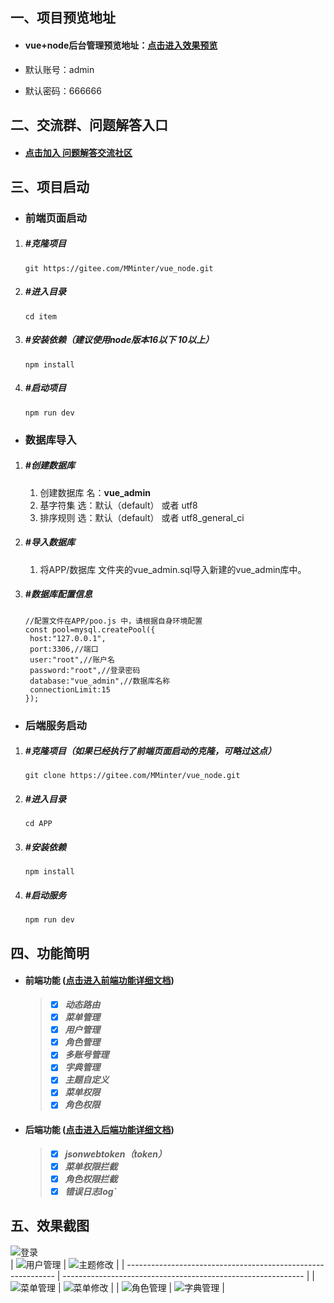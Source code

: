 ## 一、项目预览地址

- #### 		vue+node后台管理预览地址：<a href="http://vuenode.yknba.cn/" target="_blank">点击进入效果预览</a>

-    默认账号：admin

-    默认密码：666666




## 二、交流群、问题解答入口

- #### 	<a href="https://gitee.com/MMinter/vue_node_wiki/wikis/vue+node交流群" target="_blank">点击加入 问题解答交流社区</a>

## 三、项目启动



- ### 		前端页面启动

1. ##### #克隆项目

   ```
   git https://gitee.com/MMinter/vue_node.git
   ```

2. ##### #进入目录

   ```
   cd item
   ```

3. ##### #安装依赖（建议使用node版本16以下  10以上）

   ```
   npm install
   ```

4. ##### #启动项目

   ```
   npm run dev
   ```




- ### 		数据库导入

1. ##### 				#创建数据库  

   1. 创建数据库 名：**vue_admin**
   2. 基字符集 选：默认（default） 或者 utf8
   3. 排序规则 选：默认（default） 或者 utf8_general_ci

2. ##### #导入数据库

   1. 将APP/数据库 文件夹的vue_admin.sql导入新建的vue_admin库中。

3. ##### #数据库配置信息

   ```
   //配置文件在APP/poo.js 中，请根据自身环境配置
   const pool=mysql.createPool({
   	host:"127.0.0.1",
   	port:3306,//端口
   	user:"root",//账户名
   	password:"root",//登录密码
   	database:"vue_admin",//数据库名称
   	connectionLimit:15
   });
   ```





- ### 		后端服务启动


1. ##### 				#克隆项目（如果已经执行了前端页面启动的克隆，可略过这点）

   ```
   git clone https://gitee.com/MMinter/vue_node.git
   ```

2. #####  #进入目录

   ```
   cd APP
   ```

3. ##### #安装依赖

   ```
   npm install
   ```

4. ##### #启动服务

   ```
   npm run dev
   ```





## 四、功能简明

- #### 		前端功能 (<a href="https://gitee.com/MMinter/vue_node_wiki/wikis/前端功能详解" target="_blank">点击进入前端功能详细文档</a>)

  > - [x] 
  >   	​			***动态路由***	
  > - [x] ​			***菜单管理***
  > - [x] ​			***用户管理***
  > - [x] ​			***角色管理***
  > - [x] ​			***多账号管理***
  > - [x] ​			***字典管理***
  > - [x] ​			***主题自定义***	
  > - [x] ​			***菜单权限***
  > - [x] ​			***角色权限***



- #### 		后端功能 (<a href="https://gitee.com/MMinter/vue_node_wiki/wikis/后端管理详解" target="_blank">点击进入后端功能详细文档</a>)

  > - [x] 
  >   	​			***jsonwebtoken（token）***
  > - [x] ​			***菜单权限拦截***
  > - [x] ​			***角色权限拦截***
  > - [x] ​			***错误日志log`***

  

## 五、效果截图

![登录](https://foruda.gitee.com/images/1681197680240561436/dfbf1881_8986810.png "登录.png")   
| ![用户管理](https://foruda.gitee.com/images/1681197937191145993/c434e92e_8986810.png "用户管理.png") | ![主题修改](https://foruda.gitee.com/images/1681263456631597583/3077263f_8986810.png "主题修改.png") |
| ------------------------------------------------------------ | ------------------------------------------------------------ |
| ![菜单管理](https://foruda.gitee.com/images/1681197808163981644/96f27575_8986810.png "菜单管理.png") | ![菜单修改](https://foruda.gitee.com/images/1681197825348384952/281da67c_8986810.png "菜单修改.png") |
| ![角色管理](https://foruda.gitee.com/images/1681197773630264222/4ec415e3_8986810.png "角色管理.png") | ![字典管理](https://foruda.gitee.com/images/1681197948454663203/788cbd7e_8986810.png "字典管理.png") |